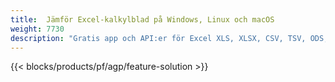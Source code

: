 ```yaml
---
title:  Jämför Excel-kalkylblad på Windows, Linux och macOS
weight: 7730
description: "Gratis app och API:er för Excel XLS, XLSX, CSV, TSV, ODS, SXC och FODS filjämförelse"
---
```

{{< blocks/products/pf/agp/feature-solution >}} 


